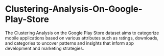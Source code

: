 # Clustering-Analysis-On-Google-Play-Store
The Clustering Analysis on the Google Play Store dataset aims to categorize mobile applications based on various attributes such as ratings, downloads, and categories to uncover patterns and insights that inform app development and marketing strategies.
